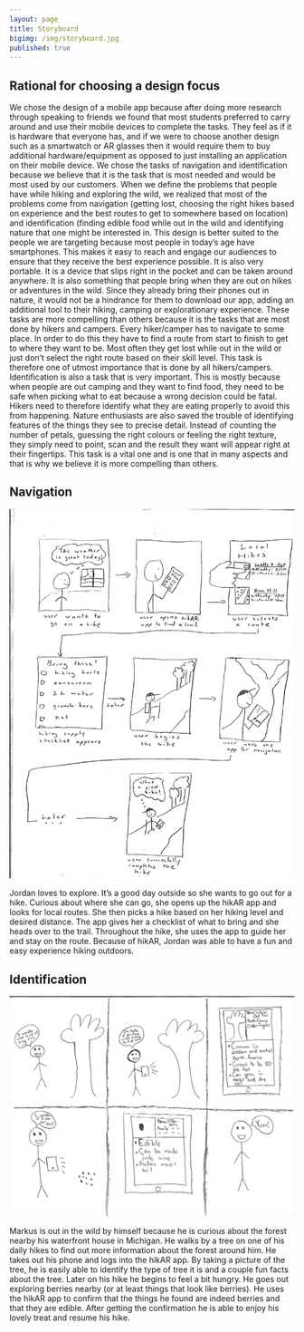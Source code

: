 ```yaml
---
layout: page
title: Storyboard
bigimg: /img/storyboard.jpg
published: true
---
```


## Rational for choosing a design focus

We chose the design of a mobile app because after doing more research through speaking to friends we found that most students preferred to carry around and use their mobile devices to complete the tasks. They feel as if it is hardware that everyone has, and if we were to choose another design such as a smartwatch or AR glasses then it would require them to buy additional hardware/equipment as opposed to just installing an application on their mobile device. We chose the tasks of navigation and identification because we believe that it is the task that is most needed and would be most used by our customers. When we define the problems that people have while hiking and exploring the wild, we realized that most of the problems come from navigation (getting lost, choosing the right hikes based on experience and the best routes to get to somewhere based on location) and identification (finding edible food while out in the wild and identifying nature that one might be interested in. This design is better suited to the people we are targeting because most people in today’s age have smartphones. This makes it easy to reach and engage our audiences to ensure that they receive the best experience possible. It is also very portable. It is a device that slips right in the pocket and can be taken around anywhere. It is also something that people bring when they are out on hikes or adventures in the wild. Since they already bring their phones out in nature, it would not be a hindrance for them to download our app, adding an additional tool to their hiking, camping or explorationary experience. These tasks are more compelling than others because it is the tasks that are most done by hikers and campers. Every hiker/camper has to navigate to some place. In order to do this they have to find a route from start to finish to get to where they want to be. Most often they get lost while out in the wild or just don’t select the right route based on their skill level. This task is therefore one of utmost importance that is done by all hikers/campers. Identification is also a task that is very important. This is mostly because when people are out camping and they want to find food, they need to be safe when picking what to eat because a wrong decision could be fatal. Hikers need to therefore identify what they are eating properly to avoid this from happening. Nature enthusiasts are also saved the trouble of identifying features of the things they see to precise detail. Instead of counting the number of petals, guessing the right colours or feeling the right texture, they simply need to point, scan and the result they want will appear right at their fingertips. This task is a vital one and is one that in many aspects and that is why we believe it is more compelling than others. 

## Navigation

![Navigation](/img/storyboard_nav.jpg)

Jordan loves to explore. It’s a good day outside so she wants to go out for a hike. Curious about where she can go, she opens up the hikAR app and looks for local routes. She then picks a hike based on her hiking level and desired distance. The app gives her a checklist of what to bring and she heads over to the trail. Throughout the hike, she uses the app to guide her and stay on the route. Because of hikAR, Jordan was able to have a fun and easy experience hiking outdoors. 

## Identification

![Identification](/img/storyboard_id.jpg)

Markus is out in the wild by himself because he is curious about the forest nearby his waterfront house in Michigan. He walks by a tree on one of his daily hikes to find out more information about the forest around him. He takes out his phone and logs into the hikAR app. By taking a picture of the tree, he is easily able to identify the type of tree it is and a couple fun facts about the tree. Later on his hike he begins to feel a bit hungry. He goes out exploring berries nearby (or at least things that look like berries). He uses the hikAR app to confirm that the things he found are indeed berries and that they are edible. After getting the confirmation he is able to enjoy his lovely treat and resume his hike.
